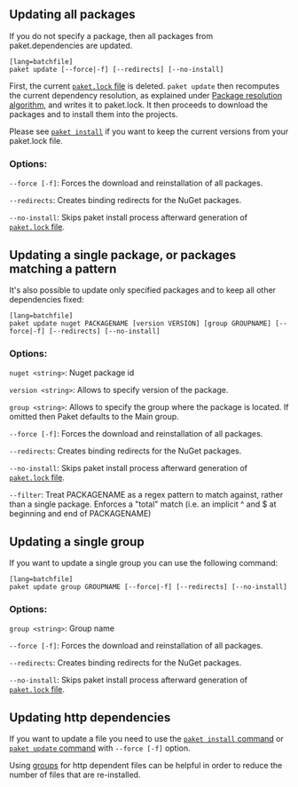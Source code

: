 ## Updating all packages

If you do not specify a package, then all packages from paket.dependencies are updated.

    [lang=batchfile]
    paket update [--force|-f] [--redirects] [--no-install]

First, the current [`paket.lock` file](lock-file.html) is deleted. `paket update` then recomputes the current dependency resolution,
as explained under [Package resolution algorithm](http://fsprojects.github.io/Paket/resolver.html), and writes it to paket.lock.
It then proceeds to download the packages and to install them into the projects.

Please see [`paket install`](paket-install.html) if you want to keep the current versions from your paket.lock file.

### Options:

  `--force [-f]`: Forces the download and reinstallation of all packages.

  `--redirects`: Creates binding redirects for the NuGet packages.

  `--no-install`: Skips paket install process afterward generation of [`paket.lock` file](lock-file.html).


## Updating a single package, or packages matching a pattern

It's also possible to update only specified packages and to keep all other dependencies fixed:

    [lang=batchfile]
    paket update nuget PACKAGENAME [version VERSION] [group GROUPNAME] [--force|-f] [--redirects] [--no-install]

### Options:

  `nuget <string>`: Nuget package id

  `version <string>`: Allows to specify version of the package.

  `group <string>`: Allows to specify the group where the package is located. If omitted then Paket defaults to the Main group.

  `--force [-f]`: Forces the download and reinstallation of all packages.

  `--redirects`: Creates binding redirects for the NuGet packages.

  `--no-install`: Skips paket install process afterward generation of [`paket.lock` file](lock-file.html).

  `--filter`: Treat PACKAGENAME as a regex pattern to match against, rather than a single package. Enforces a "total" match (i.e. an implicit ^ and $ at beginning and end of PACKAGENAME)

## Updating a single group

If you want to update a single group you can use the following command:

    [lang=batchfile]
    paket update group GROUPNAME [--force|-f] [--redirects] [--no-install]

### Options:

  `group <string>`: Group name

  `--force [-f]`: Forces the download and reinstallation of all packages.

  `--redirects`: Creates binding redirects for the NuGet packages.

  `--no-install`: Skips paket install process afterward generation of [`paket.lock` file](lock-file.html).

## Updating http dependencies

If you want to update a file you need to use the [`paket install` command](paket-install.html) or [`paket update` command](paket-update.html) with `--force [-f]` option.

Using [groups](groups.html) for http dependent files can be helpful in order to reduce the number of files that are re-installed.

